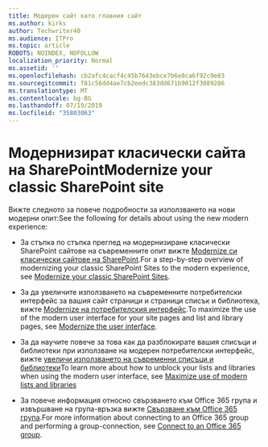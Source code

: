 ```yaml
---
title: Модерен сайт като главния сайт
ms.author: kirks
author: Techwriter40
ms.audience: ITPro
ms.topic: article
ROBOTS: NOINDEX, NOFOLLOW
localization_priority: Normal
ms.assetid: ''
ms.openlocfilehash: cb2afc4cacf4c45b7643ebce7b6e8ca6f92c9e03
ms.sourcegitcommit: f81c56dd4ae7cb2eedc383dd671b9012f3089286
ms.translationtype: MT
ms.contentlocale: bg-BG
ms.lasthandoff: 07/19/2019
ms.locfileid: "35803063"
---
```

# <a name="modernize-your-classic-sharepoint-site"></a><span data-ttu-id="d3345-102">Модернизират класически сайта на SharePoint</span><span class="sxs-lookup"><span data-stu-id="d3345-102">Modernize your classic SharePoint site</span></span>

<span data-ttu-id="d3345-103">Вижте следното за повече подробности за използването на нови модерни опит:</span><span class="sxs-lookup"><span data-stu-id="d3345-103">See the following for details about using the new modern experience:</span></span>

- <span data-ttu-id="d3345-104">За стъпка по стъпка преглед на модернизиране класически SharePoint сайтове на съвременните опит вижте [Modernize си класически сайтове на SharePoint](https://docs.microsoft.com/sharepoint/dev/transform/modernize-classic-sites).</span><span class="sxs-lookup"><span data-stu-id="d3345-104">For a step-by-step overview of modernizing your classic SharePoint Sites to the modern experience, see [Modernize your classic SharePoint Sites](https://docs.microsoft.com/sharepoint/dev/transform/modernize-classic-sites).</span></span>

- <span data-ttu-id="d3345-105">За да увеличите използването на съвременните потребителски интерфейс за вашия сайт страници и страници списък и библиотека, вижте [Modernize на потребителския интерфейс](https://docs.microsoft.com/sharepoint/dev/transform/modernize-userinterface).</span><span class="sxs-lookup"><span data-stu-id="d3345-105">To maximize the use of the modern user interface for your site pages and list and library pages, see [Modernize the user interface](https://docs.microsoft.com/sharepoint/dev/transform/modernize-userinterface).</span></span> 

- <span data-ttu-id="d3345-106">За да научите повече за това как да разблокирате вашия списъци и библиотеки при използване на модерен потребителски интерфейс, вижте [увеличи използването на съвременни списъци и библиотеки](https://docs.microsoft.com/sharepoint/dev/transform/modernize-userinterface-lists-and-libraries)</span><span class="sxs-lookup"><span data-stu-id="d3345-106">To learn more about how to unblock your lists and libraries when using the modern user interface, see [Maximize use of modern lists and libraries](https://docs.microsoft.com/sharepoint/dev/transform/modernize-userinterface-lists-and-libraries)</span></span>

- <span data-ttu-id="d3345-107">За повече информация относно свързването към Office 365 група и извършване на група-връзка вижте [Свързване към Office 365 група](https://docs.microsoft.com/sharepoint/dev/transform/modernize-connect-to-office365-group).</span><span class="sxs-lookup"><span data-stu-id="d3345-107">For more information about connecting to an Office 365 group and performing a group-connection, see [Connect to an Office 365 group](https://docs.microsoft.com/sharepoint/dev/transform/modernize-connect-to-office365-group).</span></span>
